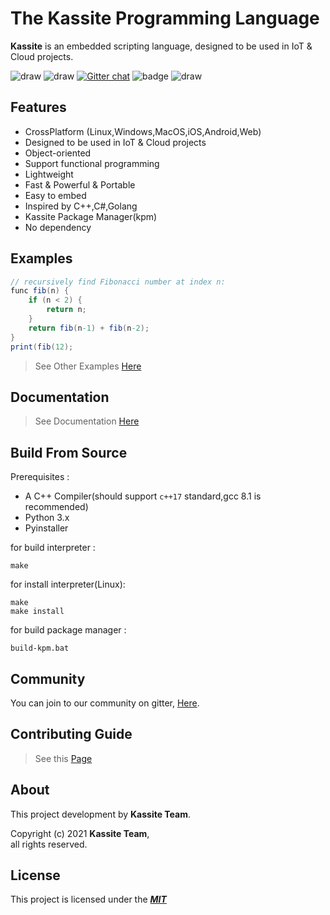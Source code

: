 # The Kassite Programming Language
**Kassite** is an embedded scripting language, designed to be used in IoT & Cloud projects.

![draw](https://img.shields.io/github/last-commit/kassite-lang/kassite)
![draw](https://img.shields.io/github/license/kassite-lang/kassite)
[![Gitter chat](https://badges.gitter.im/kassite-lang/community.png)](https://gitter.im/kassite-lang/community)
![badge](https://tokei.rs/b1/github/kassite-lang/kassite)
![draw](https://img.shields.io/github/languages/code-size/kassite-lang/kassite?label=Code%20Size)

## Features
- CrossPlatform (Linux,Windows,MacOS,iOS,Android,Web)
- Designed to be used in IoT & Cloud projects
- Object-oriented
- Support functional programming
- Lightweight
- Fast & Powerful & Portable
- Easy to embed
- Inspired by C++,C#,Golang
- Kassite Package Manager(kpm)
- No dependency
## Examples
```c#
// recursively find Fibonacci number at index n:
func fib(n) {
    if (n < 2) {
        return n;
    }
    return fib(n-1) + fib(n-2);
}
print(fib(12);
```
> See Other Examples [Here](docs/Examples.md)

## Documentation
> See Documentation [Here](docs/Documentation.md)

## Build From Source
Prerequisites :
- A C++ Compiler(should support `c++17` standard,gcc 8.1 is recommended)
- Python 3.x
- Pyinstaller

for build interpreter :
```
make
```

for install interpreter(Linux):
```
make
make install
```

for build package manager :
```
build-kpm.bat
```
## Community
You can join to our community on gitter, [Here](https://gitter.im/kassite-lang/community).

## Contributing Guide
> See this [Page](docs/CONTRIBUTING.md)

## About
This project development by **Kassite Team**.

Copyright (c) 2021 **Kassite Team**, \
all rights reserved.

## License
This project is licensed under the [***MIT***](https://github.com/kassite-lang/kassite/blob/master/LICENSE)
